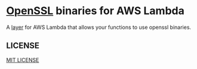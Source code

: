 # [OpenSSL](https://github.com/openssl/openssl) binaries for AWS Lambda

A [layer] for AWS Lambda that allows your functions to use openssl binaries.

[layer]: https://docs.aws.amazon.com/lambda/latest/dg/configuration-layers.html

## LICENSE

[MIT LICENSE](LICENSE.txt)
